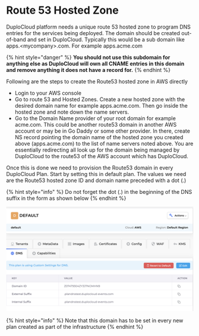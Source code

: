 # Route 53 Hosted Zone

DuploCloud platform needs a unique route 53 hosted zone to program DNS entries for the services being deployed. The domain should be created out-of-band and set in DuploCloud. Typically this would be a sub domain like apps.\<mycompany>.com. For example apps.acme.com

{% hint style="danger" %}
**You should not use this subdomain for anything else as DuploCloud will own all CNAME entries in this domain and remove anything it does not have a record for.**
{% endhint %}

Following are the steps to create the Route53 hosted zone in AWS directly

* Login to your AWS console
* Go to route 53 and Hosted Zones. Create a new hosted zone with the desired domain name for example apps.acme.com. Then go inside the hosted zone and note down the name servers.
* Go to the Domain Name provider of your root domain for example acme.com. This could be another route53 domain in another AWS account or may be in Go Daddy or some other provider. In there, create NS record pointing the domain name of the hosted zone you created above (apps.acme.com) to the list of name servers noted above. You are essentially redirecting all look up for the domain being managed by DuploCloud to the route53 of the AWS account which has DuploCloud.

Once this is done we need to provision the Route53 domain in every DuploCloud Plan. Start by setting this in default plan. The values we need are the Route53 hosted zone ID and domain name preceded with a dot (.)

{% hint style="info" %}
Do not forget the dot (.) in the beginning of the DNS suffix in the form as shown below
{% endhint %}

![](<../../.gitbook/assets/image (18) (2).png>)

{% hint style="info" %}
Note that this domain has to be set in every new plan created as part of the infrastructure
{% endhint %}
